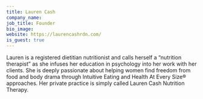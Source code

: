 ```yaml
---
title: Lauren Cash
company_name:
job_title: Founder
bio_image:
website: https://laurencashrdn.com/
is_guest: true
---
```


Lauren is a registered dietitian nutritionist and calls herself a “nutrition therapist” as she infuses her education in psychology into her work with her clients. She is deeply passionate about helping women find freedom from food and body drama through Intuitive Eating and Health At Every Size® approaches. Her private practice is simply called Lauren Cash Nutrition Therapy.
